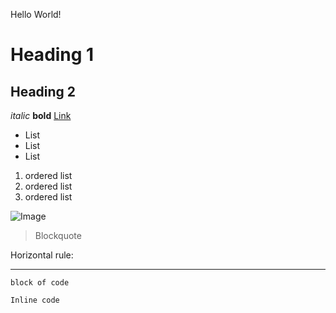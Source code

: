 Hello World!

# Heading 1

## Heading 2

*italic* **bold** [Link](https://commonmark.org/help/)

* List
* List
* List

1. ordered list
2. ordered list
3. ordered list

![Image](https://www.google.com/url?sa=i&url=https%3A%2F%2Fwww.pexels.com%2Fsearch%2Fbeautiful%2F&psig=AOvVaw27OQ268vMYfxCBtFrSbVVw&ust=1649528143496000&source=images&cd=vfe&ved=0CAoQjRxqFwoTCICei66JhfcCFQAAAAAdAAAAABAD)

> Blockquote

Horizontal rule:

---

```
block of code

```
`Inline code`
